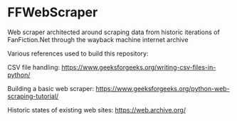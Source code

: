 # FFWebScraper
Web scraper architected around scraping data from historic iterations of FanFiction.Net through the wayback machine internet archive

Various references used to build this repository:

  CSV file handling:
  https://www.geeksforgeeks.org/writing-csv-files-in-python/
  
  Building a basic web scraper:
  https://www.geeksforgeeks.org/python-web-scraping-tutorial/
  
  Historic states of existing web sites:
  https://web.archive.org/
  
